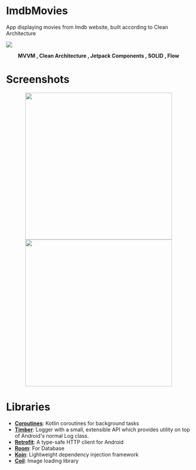 # ImdbMovies
App displaying movies from Imdb website, built according to Clean Architecture
<p>
<image src="/assets/clean_arch.png">
</p>

<p align="center">
<b>MVVM  ,  Clean Architecture  ,  Jetpack Components  ,  SOLID  ,  Flow</b>
</p>

# Screenshots
<p align="center">
<image src="/assets/image1.png" width="400">
<image src="/assets/image2.png" width="400">
</p>

# Libraries
* [**Coroutines**](https://github.com/Kotlin/kotlinx.coroutines): Kotlin coroutines for background tasks
* [**Timber**](https://github.com/JakeWharton/timber):  Logger with a small, extensible API which provides utility on top of Android's normal Log class.
* [**Retrofit**](https://github.com/square/retrofit):  A type-safe HTTP client for Android
* [**Room**](https://developer.android.com/training/data-storage/room): For Database
* [**Koin**](https://github.com/InsertKoinIO/koin): Lightweight dependency injection framework
* [**Coil**](https://github.com/coil-kt/coil): Image loading library